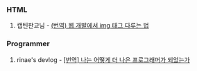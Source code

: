 

### HTML

1. 캡틴판교님 - [(번역) 웹 개발에서 img 태그 다루는 법](https://joshuajangblog.wordpress.com/tag/%EC%9D%B4%EB%AF%B8%EC%A7%80-%EC%BA%90%EC%8B%B1/)


### Programmer
1. rinae's devlog - [[번역] 나는 어떻게 더 나은 프로그래머가 되었는가](https://rinae.dev/posts/how-i-became-a-better-programmer-kr
)
